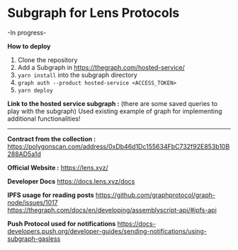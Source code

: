 # Subgraph for Lens Protocols

-In progress-

**How to deploy**

1. Clone the repository
2. Add a Subgraph in https://thegraph.com/hosted-service/
3. `yarn install` into the subgraph directory
4. `graph auth --product hosted-service <ACCESS_TOKEN>`
5. `yarn deploy`

**Link to the hosted service subgraph :**
(there are some saved queries to play with the subgraph)
Used existing example of graph for implementing additional functionalities!

---

**Contract from the collection :**
https://polygonscan.com/address/0xDb46d1Dc155634FbC732f92E853b10B288AD5a1d

**Official Website :**
https://lens.xyz/

**Developer Docs**
https://docs.lens.xyz/docs

**IPFS usage for reading posts**
https://github.com/graphprotocol/graph-node/issues/1017
https://thegraph.com/docs/en/developing/assemblyscript-api/#ipfs-api

**Push Protocol used for notifications**
https://docs-developers.push.org/developer-guides/sending-notifications/using-subgraph-gasless
